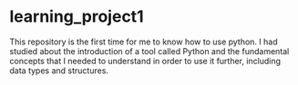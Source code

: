 # learning_project1
This repository is the first time for me to know how to use python.
I had studied about the introduction of a tool called Python and the fundamental concepts that I needed to understand in order to use it further, including data types and structures.
